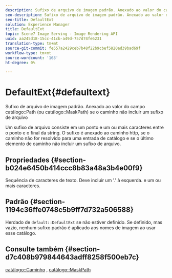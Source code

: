 ```yaml
---
description: Sufixo de arquivo de imagem padrão. Anexado ao valor do campo Caminho do catálogo (ou Caminho da máscara do catálogo) se o caminho não incluir um sufixo de arquivo
seo-description: Sufixo de arquivo de imagem padrão. Anexado ao valor do campo Caminho do catálogo (ou Caminho da máscara do catálogo) se o caminho não incluir um sufixo de arquivo
seo-title: DefaultExt
solution: Experience Manager
title: DefaultExt
topic: Scene7 Image Serving - Image Rendering API
uuid: aa245d18-15cc-41cb-a49d-757d74fe6231
translation-type: tm+mt
source-git-commit: fe557a2429ceb7b48f22b9cbef5820ad39bad69f
workflow-type: tm+mt
source-wordcount: '163'
ht-degree: 0%

---
```



# DefaultExt{#defaultext}

Sufixo de arquivo de imagem padrão. Anexado ao valor do campo catálogo::Path (ou catálogo::MaskPath) se o caminho não incluir um sufixo de arquivo

Um sufixo de arquivo consiste em um ponto e um ou mais caracteres entre o ponto e o final da string. O sufixo é anexado ao caminho http, se o caminho não for resolvido para uma entrada de catálogo e se o último elemento de caminho não incluir um sufixo de arquivo.

## Propriedades {#section-b024e6450b414ccc8b83a48a3b4e00f9}

Sequência de caracteres de texto. Deve incluir um &#39;.&#39; à esquerda. e um ou mais caracteres.

## Padrão {#section-1194c36ffe0748c5b9ff7d732a506588}

Herdado de `default::DefaultExt` se não estiver definido. Se definido, mas vazio, nenhum sufixo padrão é aplicado aos nomes de imagem ao usar esse catálogo.

## Consulte também {#section-d7c408b979844643adff8258f500eb7c}

[catálogo::Caminho](/help/aem-is-ir-api/is-api/image-catalog/image-serving-api-ref/c-image-catalog-reference/c-image-svg-data-reference/c-image-data-reference/r-path-cat.md) ,  [catálogo::MaskPath](/help/aem-is-ir-api/is-api/image-catalog/image-serving-api-ref/c-image-catalog-reference/c-image-svg-data-reference/c-image-data-reference/r-maskpath-cat.md)
